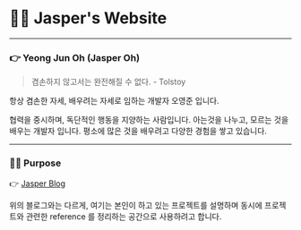# 🧑‍💻 Jasper's Website

---

### 👉 Yeong Jun Oh (Jasper Oh)

> 겸손하지 않고서는 완전해질 수 없다. - Tolstoy

항상 겸손한 자세, 배우려는 자세로 임하는 개발자 오영준 입니다.

협력을 중시하며, 독단적인 행동을 지양하는 사람입니다. 아는것을 나누고, 모르는 것을 배우는 개발자 입니다. 평소에 많은 것을 배우려고 다양한 경험을 쌓고 있습니다.

---

### 🙋‍♂️ Purpose

👉 [Jasper Blog](https://jasper-infinity.tistory.com)

위의 블로그와는 다르게, 여기는 본인이 하고 있는 프로젝트를 설명하며 동시에 프로젝트와 관련한 reference 를 정리하는 공간으로 사용하려고 합니다.
